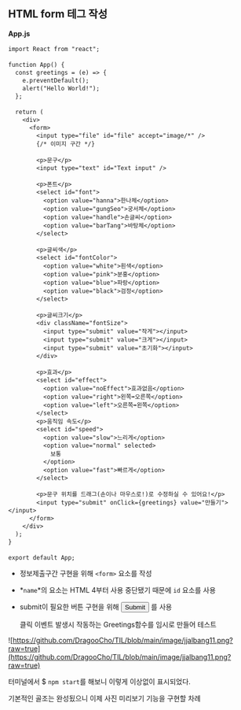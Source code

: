 ## HTML form 테그 작성

**App.js**

```
import React from "react";

function App() {
  const greetings = (e) => {
    e.preventDefault();
    alert("Hello World!");
  };

  return (
    <div>
      <form>
        <input type="file" id="file" accept="image/*" />
        {/* 이미지 구간 */}

        <p>문구</p>
        <input type="text" id="Text input" />

        <p>폰트</p>
        <select id="font">
          <option value="hanna">한나체</option>
          <option value="gungSeo">궁서체</option>
          <option value="handle">손글씨</option>
          <option value="barTang">바탕체</option>
        </select>

        <p>글씨색</p>
        <select id="fontColor">
          <option value="white">흰색</option>
          <option value="pink">분홍</option>
          <option value="blue">파랑</option>
          <option value="black">검정</option>
        </select>

        <p>글씨크기</p>
        <div className="fontSize">
          <input type="submit" value="작게"></input>
          <input type="submit" value="크게"></input>
          <input type="submit" value="초기화"></input>
        </div>

        <p>효과</p>
        <select id="effect">
          <option value="noEffect">효과없음</option>
          <option value="right">왼쪽➡오른쪽</option>
          <option value="left">오른쪽➡왼쪽</option>
        </select>
        <p>움직임 속도</p>
        <select id="speed">
          <option value="slow">느리게</option>
          <option value="normal" selected>
            보통
          </option>
          <option value="fast">빠르게</option>
        </select>

        <p>문구 위치를 드래그(손이나 마우스로!)로 수정하실 수 있어요!</p>
        <input type="submit" onClick={greetings} value="만들기"></input>
      </form>
    </div>
  );
}

export default App;
```

- 정보제출구간 구현을 위해 `<form>` 요소를 작성

- *`name`*의 요소는 HTML 4부터 사용 중단됐기 때문에 `id` 요소를 사용

- submit이 필요한 버튼 구현을 위해 **<input type="submit">** 를 사용

  클릭 이벤트 발생시 작동하는 Greetings함수를 임시로 만들어 테스트

![https://github.com/DragooCho/TIL/blob/main/image/jjalbang11.png?raw=true](https://github.com/DragooCho/TIL/blob/main/image/jjalbang11.png?raw=true)

터미널에서 $ ```npm start```를 해보니 이렇게 이상없이 표시되었다.

기본적인 골조는 완성됬으니 이제 사진 미리보기 기능을 구현할 차례